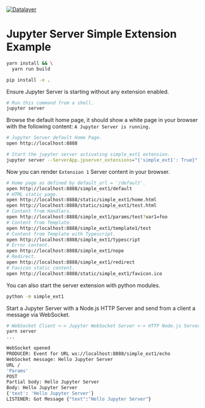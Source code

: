 [![Datalayer](https://datalayer.s3.us-east-1.amazonaws.com/datalayer-25.svg)](https://datalayer.io)

# Jupyter Server Simple Extension Example

```bash
yarn install && \
  yarn run build
```

```bash
pip install -e .
```

Ensure Jupyter Server is starting without any extension enabled.

```bash
# Run this command from a shell.
jupyter server
```

Browse the default home page, it should show a white page in your browser with the following content: `A Jupyter Server is running.`

```bash
# Jupyter Server default Home Page.
open http://localhost:8888
```

```bash
# Start the jupyter server activating simple_ext1 extension.
jupyter server --ServerApp.jpserver_extensions="{'simple_ext1': True}" --ServerApp.allow_origin=*
```

Now you can render `Extension 1` Server content in your browser.

```bash
# Home page as defined by default_url = '/default'.
open http://localhost:8888/simple_ext1/default
# HTML static page.
open http://localhost:8888/static/simple_ext1/home.html
open http://localhost:8888/static/simple_ext1/test.html
# Content from Handlers.
open http://localhost:8888/simple_ext1/params/test?var1=foo
# Content from Template.
open http://localhost:8888/simple_ext1/template1/test
# Content from Template with Typescript.
open http://localhost:8888/simple_ext1/typescript
# Error content.
open http://localhost:8888/simple_ext1/nope
# Redirect.
open http://localhost:8888/simple_ext1/redirect
# Favicon static content.
open http://localhost:8888/static/simple_ext1/favicon.ico
```

You can also start the server extension with python modules.

```bash
python -m simple_ext1
```

Start a Jupyter Server with a Node.js HTTP Server and send from a client a message via WebSocket.

```bash
# WebSocket Client <-> Jupyter WebSocket Server <-> HTTP Node.js Server
yarn server
...

WebSocket opened
PRODUCER: Event for URL ws://localhost:8888/simple_ext1/echo
WebSocket message: Hello Jupyter Server
URL /
'Params'
POST
Partial body: Hello Jupyter Server
Body: Hello Jupyter Server
{'text': 'Hello Jupyter Server'}
LISTENER: Got Message {"text":"Hello Jupyter Server"}
```